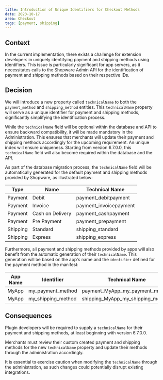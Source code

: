 ```yaml
---
title: Introduction of Unique Identifiers for Checkout Methods
date: 2023-10-17
area: Checkout
tags: [payment, shipping]
---
```


## Context
In the current implementation, there exists a challenge for extension developers in uniquely identifying payment and shipping methods using identifiers.
This issue is particularly significant for app servers, as it necessitates calls to the Shopware Admin API for the identification of payment and shipping methods based on their respective IDs.

## Decision
We will introduce a new property called `technicalName` to both the `payment_method` and `shipping_method` entities.
This `technicalName` property will serve as a unique identifier for payment and shipping methods, significantly simplifying the identification process.

While the `technicalName` field will be optional within the database and API to ensure backward compatibility, it will be made mandatory in the Administration.
This ensures that merchants will update their payment and shipping methods accordingly for the upcoming requirement.
An unique index will ensure uniqueness.
Starting from version 6.7.0.0, this `technicalName` field will also become required within the database and the API.

As part of the database migration process, the `technicalName` field will be automatically generated for the default payment and shipping methods provided by Shopware, as illustrated below:

| Type     | Name             | Technical Name          |
|----------|------------------|-------------------------|
| Payment  | Debit            | payment_debitpayment    |
| Payment  | Invoice          | payment_invoicepayment  |
| Payment  | Cash on Delivery | payment_cashpayment     |
| Payment  | Pre Payment      | payment_prepayment      |
| Shipping | Standard         | shipping_standard       |
| Shipping | Express          | shipping_express        |

Furthermore, all payment and shipping methods provided by apps will also benefit from the automatic generation of their `technicalName`.
This generation will be based on the app's name and the `identifier` defined for the payment method in the manifest:

| App Name | Identifier         | Technical Name                    |
|----------|--------------------|-----------------------------------|
| MyApp    | my_payment_method  | payment_MyApp_my_payment_method   |
| MyApp    | my_shipping_method | shipping_MyApp_my_shipping_method |

## Consequences
Plugin developers will be required to supply a `technicalName` for their payment and shipping methods, at least beginning with version 6.7.0.0.

Merchants must review their custom created payment and shipping methods for the new `technicalName` property and update their methods through the administration accordingly.

It is essential to exercise caution when modifying the `technicalName` through the administration, as such changes could potentially disrupt existing integrations.
